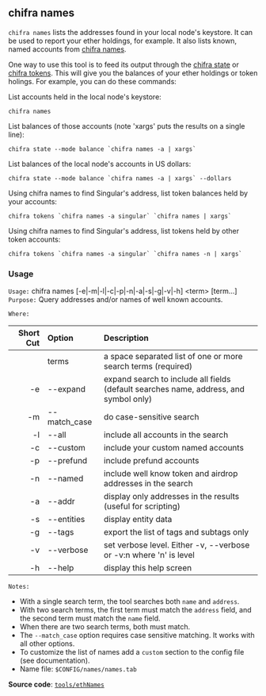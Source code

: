## chifra names

`chifra names` lists the addresses found in your local node's keystore. It can be used to report your ether holdings, for example. It also lists known, named accounts from [chifra names](../ethName/README.md).

One way to use this tool is to feed its output through the [chifra state](../getState/README.md) or [chifra tokens](../getTokens/README.md). This will give you the balances of your ether holdings or token holings. For example, you can do these commands:

List accounts held in the local node's keystore:

    chifra names

List balances of those accounts (note 'xargs' puts the results on a single line):

    chifra state --mode balance `chifra names -a | xargs`
    
List balances of the local node's accounts in US dollars:

    chifra state --mode balance `chifra names -a | xargs` --dollars

Using chifra names to find Singular's address, list token balances held by your accounts:

    chifra tokens `chifra names -a singular` `chifra names | xargs`

Using chifra names to find Singular's address, list tokens held by other token accounts:

    chifra tokens `chifra names -a singular` `chifra names -n | xargs`

### Usage

`Usage:`    chifra names [-e|-m|-l|-c|-p|-n|-a|-s|-g|-v|-h] &lt;term&gt; [term...]  
`Purpose:`  Query addresses and/or names of well known accounts.

`Where:`  

| Short Cut | Option | Description |
| -------: | :------- | :------- |
|  | terms | a space separated list of one or more search terms (required) |
| -e | --expand | expand search to include all fields (default searches name, address, and symbol only) |
| -m | --match_case | do case-sensitive search |
| -l | --all | include all accounts in the search |
| -c | --custom | include your custom named accounts |
| -p | --prefund | include prefund accounts |
| -n | --named | include well know token and airdrop addresses in the search |
| -a | --addr | display only addresses in the results (useful for scripting) |
| -s | --entities | display entity data |
| -g | --tags | export the list of tags and subtags only |
| -v | --verbose | set verbose level. Either -v, --verbose or -v:n where 'n' is level |
| -h | --help | display this help screen |

`Notes:`

- With a single search term, the tool searches both `name` and `address`.
- With two search terms, the first term must match the `address` field, and the second term must match the `name` field.
- When there are two search terms, both must match.
- The `--match_case` option requires case sensitive matching. It works with all other options.
- To customize the list of names add a `custom` section to the config file (see documentation).
- Name file: `$CONFIG/names/names.tab`

**Source code**: [`tools/ethNames`](https://github.com/TrueBlocks/trueblocks-core/tree/master/src/tools/ethNames)

